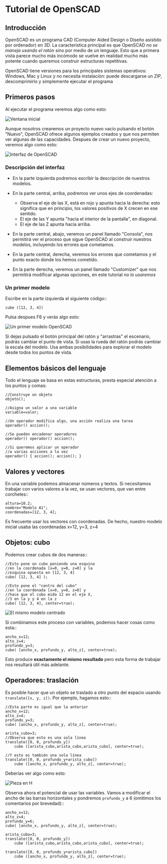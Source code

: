 # Tutorial de OpenSCAD


## Introducción

OpenSCAD es un programa CAD (Computer Aided Design o Diseño asistido por ordenador) en 3D. La característica principal es que OpenSCAD *no se maneja usando el ratón* sino por medio de un lenguaje. Esto que a primera vista parece mucho más incómodo se vuelve en realidad mucho más potente cuando queremos construir estructuras repetitivas.

OpenSCAD tiene versiones para los principales sistemas operativos: Windows, Mac y Linux y no necesita instalación: puede descargarse un ZIP, descomprimirlo y simplemente ejecutar el programa

## Primeros pasos

Al ejecutar el programa veremos algo como esto:

![Ventana inicial](capturas/01-inicio.png)

Aunque nosotros crearemos un proyecto nuevo vacío pulsando el botón "Nuevo", OpenSCAD ofrece algunos ejemplos creados y que nos permiten ver algunas de las capacidades. Despues de crear un nuevo proyecto, veremos algo como esto:

![Interfaz de OpenSCAD](capturas/02-interfaz.png)

### Descripción del interfaz

* En la parte izquierda podremos escribir la descripción de nuestros modelos.
* En la parte central, arriba, podremos ver unos ejes de coordenadas:

    * Observa el eje de las X, está en rojo y apunta hacia la derecha: esto significa que en principio, los valores positivos de X crecen en ese sentido.
    * El eje de las Y apunta "hacia el interior de la pantalla", en diagonal.
    * El eje de las Z apunta hacia arriba.
* En la parte central, abajo, veremos un panel llamado "Consola", nos permitirá ver el proceso que sigue OpenSCAD al construir nuestros modelos, incluyendo los errores que cometamos.
* En la parte central, derecha, veremos los errores que cometamos y el punto exacto donde los hemos cometido.
* En la parte derecha, veremos un panel llamado "Customizer" que nos permitirá modificar algunas opciones, en este tutorial *no lo usaremos*

### Un primer modelo

Escribe en la parte izquierda el siguiente código::

    cube ([12, 3, 4])

Pulsa despues F6 y verás algo esto:

![Un primer modelo OpenSCAD](capturas/03-primer-modelo.png)

Si dejas pulsado el botón principal del ratón y "arrastras" el escenario, podrás cambiar el punto de vista. Si usas la rueda del ratón podrás cambiar la escala del modelo. Usa ambas posibilidades para explorar el modelo desde todos los puntos de vista.

## Elementos básicos del lenguaje

Todo el lenguaje se basa en estas estructuras, presta especial atención a los puntos y comas:

    //Construye un objeto
    objeto();

    //Asigna un valor a una variable
    variable=valor;

    //Un operador modifica algo, una acción realiza una tarea
    operador() accion();

    //Se pueden encadenar operadores
    operador() operador() accion();

    //Si queremos aplicar un operador
    //a varias acciones a la vez
    operador() { accion(); accion(); }

## Valores y vectores

En una variable podemos almacenar números y textos. Si necesitamos trabajar con varios valores a la vez, se usan vectores, que van entre corchetes::

    altura=10.2;
    nombre="Modelo A1";
    coordenadas=[12, 3, 4];

Es frecuente usar los vectores con coordenadas. De hecho, nuestro modelo inicial usaba las coordenadas x=12, y=3, z=4

## Objetos: cubo

Podemos crear cubos de dos maneras::

    //Esto pone un cubo poniendo una esquina
    //en la coordenada [x=0, y=0, z=0] y la 
    //esquina opuesta en [12, 3, 4]
    cube( [12, 3, 4] );

    //Esto pone el "centro del cubo" 
    //en la coordenada [x=0, y=0, z=0] y 
    //hace que el cubo mida 12 en el eje X,
    //3 en la y y 4 en la z
    cube( [12, 3, 4], center=true);

![El mismo modelo centrado](capturas/03a-primer-modelo-centrado.png)

Si combinamos este proceso con variables, podemos hacer cosas como esta::

    ancho_x=12;
    alto_z=4;
    profundo_y=3;
    cube( [ancho_x, profundo_y, alto_z], center=true);

Esto produce **exactamente el mismo resultado** pero esta forma de trabajar nos resultará útil más adelante.

## Operadores: traslación

Es posible hacer que un objeto se traslado a otro punto del espacio usando ``translate([x, y, z])``. Por ejemplo, hagamos esto::

    //Esta parte es igual que la anterior
    ancho_x=12;
    alto_z=4;
    profundo_y=3;
    cube( [ancho_x, profundo_y, alto_z], center=true);

    arista_cubo=3;
    //Observa que esto es una sola línea
    translate([0, 0, profundo_y]) 
        cube ([arista_cubo,arista_cubo,arista_cubo], center=true);

    //Y esto es también una sola línea
    translate([0, 0, profundo_y+arista_cubo]) 
        cube ([ancho_x, profundo_y, alto_z], center=true);

Deberías ver algo como esto:

![Pieza en H](capturas/04-h.png)

Observa ahora el potencial de usar las variables. Vamos a modificar el ancho de las barras horizontales y pondremos ``profundo_y`` a 6 (omitimos los comentarios por brevedad)::

    ancho_x=12;
    alto_z=4;
    profundo_y=6;
    cube( [ancho_x, profundo_y, alto_z], center=true);

    arista_cubo=3;
    translate([0, 0, profundo_y]) 
        cube ([arista_cubo,arista_cubo,arista_cubo], center=true);

    translate([0, 0, profundo_y+arista_cubo]) 
        cube ([ancho_x, profundo_y, alto_z], center=true);
